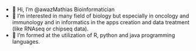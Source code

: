 - 👋 Hi, I’m @awazMathias Bioinformatician
- 👀 I’m interested in many field of biology but especially in oncology and immunology and in informatics in the apps creation and data treatment (like RNAseq or chipseq data).
- 🌱 I’m formed at the utilization of R, python and java programming languages. 

<!---
awazMathias/awazMathias is a ✨ special ✨ repository because its `README.md` (this file) appears on your GitHub profile.
You can click the Preview link to take a look at your changes.
--->
